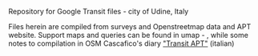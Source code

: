 Repository for Google Transit files - city of Udine, Italy

Files herein are compiled from surveys and Openstreetmap data and APT website. Support maps and queries can be found in umap - <TBD>, while some notes to compilation in OSM Cascafico's diary ["Transit APT"](http://www.openstreetmap.org/user/Cascafico/diary/38953) (italian)
